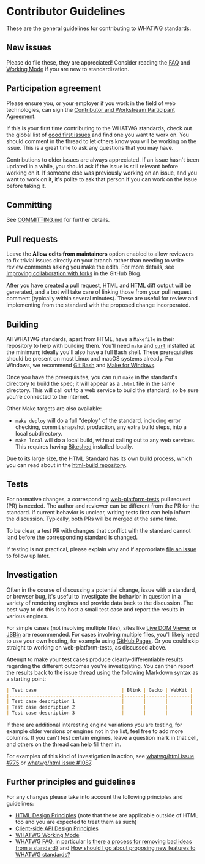 # Contributor Guidelines

These are the general guidelines for contributing to WHATWG standards.

## New issues

Please do file these, they are appreciated! Consider reading the [FAQ](https://whatwg.org/faq) and [Working Mode](https://whatwg.org/working-mode) if you are new to standardization.

## Participation agreement

Please ensure you, or your employer if you work in the field of web technologies, can sign the [Contributor and Workstream Participant Agreement](https://participate.whatwg.org/agreement).

If this is your first time contributing to the WHATWG standards, check out the global list of [good first issues](https://github.com/search?q=is%3Aopen+label%3A%22good+first+issue%22+user%3Awhatwg&type=Issues) and find one you want to work on. You should comment in the thread to let others know you will be working on the issue. This is a great time to ask any questions that you may have.

Contributions to older issues are always appreciated. If an issue hasn't been updated in a while, you should ask if the issue is still relevant before working on it. If someone else was previously working on an issue, and you want to work on it, it's polite to ask that person if you can work on the issue before taking it.

## Committing

See [COMMITTING.md](COMMITTING.md) for further details.

## Pull requests

Leave the **Allow edits from maintainers** option enabled to allow reviewers to fix trivial issues directly on your branch rather than needing to write review comments asking you make the edits. For more details, see [Improving collaboration with forks](https://github.com/blog/2247-improving-collaboration-with-forks) in the GitHub Blog.

After you have created a pull request, HTML and HTML diff output will be generated, and a bot will take care of linking those from your pull request comment (typically within several minutes). These are useful for review and implementing from the standard with the proposed change incorperated.

## Building

All WHATWG standards, apart from HTML, have a `Makefile` in their repository to help with building them. You'll need `make` and [`curl`](https://curl.haxx.se/) installed at the minimum; ideally you'll also have a full Bash shell. These prerequisites should be present on most Linux and macOS systems already. For Windows, we recommend [Git Bash](https://gitforwindows.org/) and [Make for Windows](http://gnuwin32.sourceforge.net/packages/make.htm).

Once you have the prerequisites, you can run `make` in the standard's directory to build the spec; it will appear as a `.html` file in the same directory. This will call out to a web service to build the standard, so be sure you're connected to the internet.

Other Make targets are also available:

* `make deploy` will do a full "deploy" of the standard, including error checking, commit snapshot production, any extra build steps, into a local subdirectory.
* `make local` will do a local build, without calling out to any web services. This requires having [Bikeshed](https://github.com/tabatkins/bikeshed) installed locally.

Due to its large size, the HTML Standard has its own build process, which you can read about in the [html-build repository](https://github.com/whatwg/html-build/blob/master/README.md).

## Tests

For normative changes, a corresponding [web-platform-tests](https://github.com/w3c/web-platform-tests) pull request (PR) is needed. The author and reviewer can be different from the PR for the standard. If current behavior is unclear, writing tests first can help inform the discussion. Typically, both PRs will be merged at the same time.

To be clear, a test PR with changes that conflict with the standard cannot land before the corresponding standard is changed.

If testing is not practical, please explain why and if appropriate [file an issue](https://github.com/w3c/web-platform-tests/issues/new) to follow up later.

## Investigation

Often in the course of discussing a potential change, issue with a standard, or browser bug, it's useful to investigate the behavior in question in a variety of rendering engines and provide data back to the discussion. The best way to do this is to host a small test case and report the results in various engines.

For simple cases (not involving multiple files), sites like [Live DOM Viewer](https://software.hixie.ch/utilities/js/live-dom-viewer/) or [JSBin](https://jsbin.com/) are recommended. For cases involving multiple files, you'll likely need to use your own hosting, for example using [GitHub Pages](https://pages.github.com/). Or you could skip straight to working on web-platform-tests, as discussed above.

Attempt to make your test cases produce clearly-differentiable results regarding the different outcomes you're investigating. You can then report the results back to the issue thread using the following Markdown syntax as a starting point:

```markdown
| Test case                               | Blink | Gecko | WebKit |
|-----------------------------------------|-------|-------|--------|
| Test case description 1                 |       |       |        |
| Test case description 2                 |       |       |        |
| Test case description 3                 |       |       |        |
```

If there are additional interesting engine variations you are testing, for example older versions or engines not in the list, feel free to add more columns. If you can't test certain engines, leave a question mark in that cell, and others on the thread can help fill them in.

For examples of this kind of investigation in action, see [whatwg/html issue #775](https://github.com/whatwg/html/issues/775#issuecomment-190796607) or [whatwg/html issue #1087](https://github.com/whatwg/html/issues/1087#issue-150128324).

## Further principles and guidelines

For any changes please take into account the following principles and guidelines:

* [HTML Design Principles](https://www.w3.org/TR/html-design-principles/) (note that these are applicable outside of HTML too and you are expected to treat them as such)
* [Client-side API Design Principles](https://w3ctag.github.io/design-principles/)
* [WHATWG Working Mode](https://whatwg.org/working-mode)
* [WHATWG FAQ](https://whatwg.org/faq), in particular [Is there a process for removing bad ideas from a standard?](https://whatwg.org/faq#removing-bad-ideas) and [How should I go about proposing new features to WHATWG standards?](https://whatwg.org/faq#adding-new-features)
